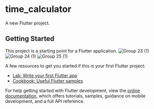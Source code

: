 # time_calculator

A new Flutter project.

## Getting Started

This project is a starting point for a Flutter application.
![Group 23 (1)](https://user-images.githubusercontent.com/113785858/230838766-1d23e911-76a5-4155-a6a0-9cd23346587d.png)
![Group 24 (1)](https://user-images.githubusercontent.com/113785858/230838771-ef712911-8aca-44bc-bddd-2836f5ff3d8a.png)
![Group 25 (1)](https://user-images.githubusercontent.com/113785858/230838775-6b0dbb39-7323-4b62-aff9-99764748bbcb.png)

A few resources to get you started if this is your first Flutter project:

- [Lab: Write your first Flutter app](https://docs.flutter.dev/get-started/codelab)
- [Cookbook: Useful Flutter samples](https://docs.flutter.dev/cookbook)

For help getting started with Flutter development, view the
[online documentation](https://docs.flutter.dev/), which offers tutorials,
samples, guidance on mobile development, and a full API reference.

